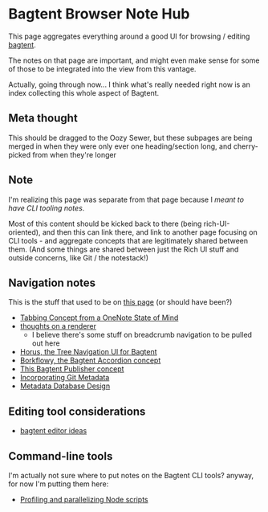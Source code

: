 # Bagtent Browser Note Hub

This page aggregates everything around a good UI for browsing / editing [bagtent](ba00b8cb-9d05-4aef-bd50-0990f82dd723.md).

The notes on that page are important, and might even make sense for some of those to be integrated into the view from this vantage.

Actually, going through now... I think what's really needed right now is an index collecting this whole aspect of Bagtent.

## Meta thought

This should be dragged to the Oozy Sewer, but these subpages are being merged in when they were only ever one heading/section long, and cherry-picked from when they're longer

## Note

I'm realizing this page was separate from that page because I *meant to have CLI tooling notes*.

Most of this content should be kicked back to there (being rich-UI-oriented), and then this can link there, and link to another page focusing on CLI tools - and aggregate concepts that are legitimately shared between them. (And some things are shared between just the Rich UI stuff and outside concerns, like Git / the notestack!)

## Navigation notes

This is the stuff that used to be on [this page](bf03649f-7721-4d95-af2e-bfe803bf996a.md) (or should have been?)

- [Tabbing Concept from a OneNote State of Mind](5cd79fae-dd34-4959-99e0-931d32933a76.md)
- [thoughts on a renderer](4eba78a6-3d95-4a71-aa05-a3088af7e870.md)
  - I believe there's some stuff on breadcrumb navigation to be pulled out here
- [Horus, the Tree Navigation UI for Bagtent](87790b88-2585-4460-921e-a0dec3846b04.md)
- [Borkflowy, the Bagtent Accordion concept](a8e3a3e4-a5d3-4407-8cd7-fd1d7df02bd7.md)
- [This Bagtent Publisher concept](852e122b-e5af-474a-99c9-31a1d01d0870.md)
- [Incorporating Git Metadata](540d2fe7-a48d-46c0-8eb5-f4a44bfef0d0.md)
- [Metadata Database Design](b5e5164b-856f-401f-a318-3de84a75dff8.md)

## Editing tool considerations

- [bagtent editor ideas](e1c84681-d395-4533-81c1-233f5bb5bbe3.md)

## Command-line tools

I'm actually not sure where to put notes on the Bagtent CLI tools? anyway, for now I'm putting them here:

- [Profiling and parallelizing Node scripts](39a6a7d4-c75e-475d-af2f-282fb7205a99.md)
